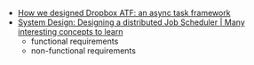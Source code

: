 - [How we designed Dropbox ATF: an async task framework](https://dropbox.tech/infrastructure/asynchronous-task-scheduling-at-dropbox)
- [System Design: Designing a distributed Job Scheduler | Many interesting concepts to learn](https://leetcode.com/discuss/general-discussion/1082786/system-design-designing-a-distributed-job-scheduler-many-interesting-concepts-to-learn)
	- functional requirements
	- non-functional requirements